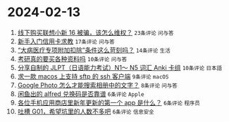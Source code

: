 # 2024-02-13

1. [线下购买联想小新 16 被骗，该怎么维权？](https://www.v2ex.com/t/1015462) `23条评论` `问与答`
1. [新手入门信用卡求教](https://www.v2ex.com/t/1015486) `17条评论` `问与答`
1. [“大病医疗专项附加扣除”条件这么苛刻吗？](https://www.v2ex.com/t/1015476) `14条评论` `生活`
1. [考研真的要买各种资料吗](https://www.v2ex.com/t/1015488) `10条评论` `问与答`
1. [分享自制的 JLPT（日语能力考试）N1～ N5 词汇 Anki 卡组](https://www.v2ex.com/t/1015472) `10条评论` `日本語`
1. [求一款 macos 上支持 sftp 的 ssh 客户端](https://www.v2ex.com/t/1015480) `9条评论` `macOS`
1. [Google Photo 怎么才能搜索相册中的文字？](https://www.v2ex.com/t/1015483) `8条评论` `问与答`
1. [闲鱼出的 alfred 兑换码是否靠谱](https://www.v2ex.com/t/1015475) `6条评论` `Apple`
1. [各位手机应用商店里新年更新的第一个 app 是什么？](https://www.v2ex.com/t/1015470) `6条评论` `程序员`
1. [吐槽 G01，希望坑里的人数不多吧](https://www.v2ex.com/t/1015464) `6条评论` `信息安全`
